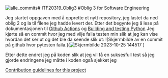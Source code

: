 ![alle_commits](https://github.com/TordWestby/ITF20319_Oblig3/assets/102856887/2d9286db-2598-4276-9586-8b3cc3058b53)# ITF20319_Oblig3
#Oblig 3 for Software Engineering

Jeg startet oppgaven med å opprette et nytt repository, jeg lastet da ned oblig 2 og la til filene jeg hadde levert der. 
Etter det begynte jeg å lese på dokumentasjonen til [Github Actions](https://docs.github.com/en/actions/learn-github-actions) og [Building and testing Python](https://docs.github.com/en/actions/automating-builds-and-tests/building-and-testing-python)
Jeg kjørte så en commit hvor jeg med vilje faila testen min slik at jeg kan vise hvordan det ser ut og det ble da seende slik ut: ![Skjermbilde av en commit på github hvor pytesten faila.](![Skjermbilde 2023-10-25 144517](https://github.com/TordWestby/ITF20319_Oblig3/assets/102856887/9ed61837-2f1b-4c52-8132-bb91445f3418)
)

Etter dette endret jeg på koden slik at jeg vil få en suksesfull test så jeg gjorde endringene jeg måtte i koden også sjekket jeg 

[Contribution guidelines for this project](docs/CONTRIBUTING.md)
